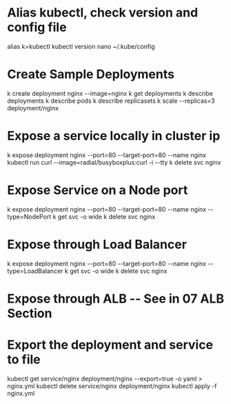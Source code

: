 # Alias kubectl, check version and config file
alias k=kubectl
kubectl version
nano ~/.kube/config

# Create Sample Deployments
k create deployment nginx --image=nginx
k get deployments
k describe deployments
k describe pods
k describe replicasets
k scale --replicas=3 deployment/nginx

# Expose a service locally in cluster ip
k expose deployment nginx --port=80 --target-port=80 --name nginx
kubectl run curl --image=radial/busyboxplus:curl -i --tty
k delete svc nginx

# Expose Service on a Node port
k expose deployment nginx --port=80 --target-port=80 --name nginx --type=NodePort
k get svc -o wide
k delete svc nginx

# Expose through Load Balancer
k expose deployment nginx --port=80 --target-port=80 --name nginx --type=LoadBalancer
k get svc -o wide
k delete svc nginx

# Expose through ALB -- See in 07 ALB Section

# Export the deployment and service to file
kubectl get service/nginx deployment/nginx --export=true -o yaml > nginx.yml
kubectl delete service/nginx deployment/nginx
kubectl apply -f nginx.yml
